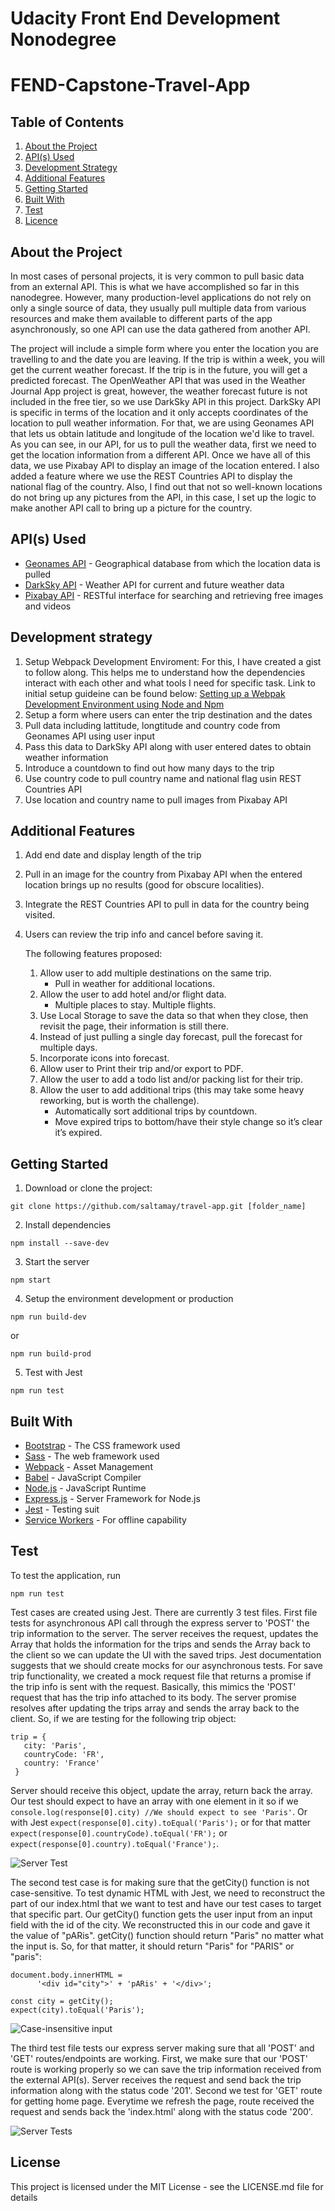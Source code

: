 # Udacity Front End Development Nonodegree 

# FEND-Capstone-Travel-App

## Table of Contents

1. [About the Project](#about-the-project)
2. [API(s) Used](#apis(s)-used)
3. [Development Strategy](#development-strategy)
4. [Additional Features](#additional-features)
5. [Getting Started](#getting-started) 
6. [Built With](#built-with)
7. [Test](#test)
8. [Licence](#licence)

## About the Project

In most cases of personal projects, it is very common to pull basic data from an external API. This is what we have accomplished so far in this nanodegree. However, many production-level applications do not rely on only a single source of data, they usually pull multiple data from various resources and make them available to different parts of the app asynchronously, so one API can use the data gathered from another API.

The project will include a simple form where you enter the location you are travelling to and the date you are leaving. If the trip is within a week, you will get the current weather forecast. If the trip is in the future, you will get a predicted forecast. The OpenWeather API that was used in the Weather Journal App project is great, however, the weather forecast future is not included in the free tier, so we use DarkSky API in this project. DarkSky API is specific in terms of the location and it only accepts coordinates of the location to pull weather information. For that, we are using Geonames API that lets us obtain latitude and longitude of the location we'd like to travel. As you can see, in our API, for us to pull the weather data, first we need to get the location information from a different API. Once we have all of this data, we use Pixabay API to display an image of the location entered. I also added a feature where we use the REST Countries API to display the national flag of the country. Also, I find out that not so well-known locations do not bring up any pictures from the API, in this case, I set up the logic to make another API call to bring up a picture for the country.

## API(s) Used

* [Geonames API](http://www.geonames.org/export/web-services.html) - Geographical database from which the location data is pulled
* [DarkSky API](https://darksky.net/dev) - Weather API for current and future weather data
* [Pixabay API](https://pixabay.com/api/docs/) - RESTful interface for searching and retrieving free images and videos

## Development strategy

1. Setup Webpack Development Enviroment: For this, I have created a gist to follow along. This helps me to understand how the     dependencies interact with each other and what tools I need for specific task. Link to initial setup guideine can be found below:
   [Setting up a Webpak Development Environment using Node and Npm](https://gist.github.com/saltamay/443ae5ee02027c01fd9aba7a61c1ab57)
2. Setup a form where users can enter the trip destination and the dates
3. Pull data including lattitude, longtitude and country code from Geonames API using user input
4. Pass this data to DarkSky API along with user entered dates to obtain weather information
5. Introduce a countdown to find out how many days to the trip
6. Use country code to pull country name and national flag usin REST Countries API
7. Use location and country name to pull images from Pixabay API

## Additional Features

1. Add end date and display length of the trip
2. Pull in an image for the country from Pixabay API when the entered location brings up no results (good for obscure localities).
3. Integrate the REST Countries API to pull in data for the country being visited.
4. Users can review the trip info and cancel before saving it.
  
   The following features proposed:
    1. Allow user to add multiple destinations on the same trip.
         - Pull in weather for additional locations.
    2. Allow the user to add hotel and/or flight data.
         - Multiple places to stay. Multiple flights.
    3. Use Local Storage to save the data so that when they close, then revisit the page, their information is still there.
    4. Instead of just pulling a single day forecast, pull the forecast for multiple days.
    5. Incorporate icons into forecast.
    6. Allow user to Print their trip and/or export to PDF.
    7. Allow the user to add a todo list and/or packing list for their trip.
    8. Allow the user to add additional trips (this may take some heavy reworking, but is worth the challenge).
         - Automatically sort additional trips by countdown.
         - Move expired trips to bottom/have their style change so it’s clear it’s expired.

## Getting Started

1. Download or clone the project:
```
git clone https://github.com/saltamay/travel-app.git [folder_name]
```
2. Install dependencies
```
npm install --save-dev
```
3. Start the server
```
npm start
```
4. Setup the environment development or production
```
npm run build-dev
```
or 
```
npm run build-prod
```
5. Test with Jest
```
npm run test
```

## Built With

* [Bootstrap](https://getbootstrap.com/) - The CSS framework used 
* [Sass](https://sass-lang.com/documentation) - The web framework used
* [Webpack](https://webpack.js.org/concepts/) - Asset Management
* [Babel](https://babeljs.io/) - JavaScript Compiler
* [Node.js](https://nodejs.org/en/) - JavaScript Runtime
* [Express.js](https://expressjs.com/) - Server Framework for Node.js
* [Jest](https://jestjs.io/) - Testing suit
* [Service Workers](https://developers.google.com/web/fundamentals/primers/service-workers) - For offline capability

## Test

To test the application, run
```
npm run test
```

Test cases are created using Jest. There are currently 3 test files. First file tests for asynchronous API call through the express server to 'POST' the trip information to the server. The server receives the request, updates the Array that holds the information for the trips and sends the Array back to the client so we can update the UI with the saved trips. Jest documentation suggests that we should create mocks for our asynchronous tests. For save trip functionality, we created a mock request file that returns a promise if the trip info is sent with the request. Basically, this mimics the 'POST' request that has the trip info attached to its body. The server promise resolves after updating the trips array and sends the array back to the client. So, if we are testing for the following trip object:
```
trip = {
   city: 'Paris',
   countryCode: 'FR',
   country: 'France'
 }
 ```
Server should receive this object, update the array, return back the array. Our test should expect to have an array with one element in it so if we 
```console.log(response[0].city) //We should expect to see 'Paris'```. 
Or with Jest 
```expect(response[0].city).toEqual('Paris');``` 
or for that matter 
```expect(response[0].countryCode).toEqual('FR');``` 
or ```expect(response[0].country).toEqual('France');```.

![Server Test](/docs/demo_testcase1.gif?raw=true)

The second test case is for making sure that the getCity() function is not case-sensitive. To test dynamic HTML with Jest, we need to reconstruct the part of our index.html that we want to test and have our test cases to target that specific part. Our getCity() function gets the user input from an input field with the id of the city. We reconstructed this in our code and gave it the value of "pARis". getCity() function should return "Paris" no matter what the input is. So, for that matter, it should return "Paris" for "PARIS" or "paris":
```
document.body.innerHTML =
      '<div id="city">' + 'pARis' + '</div>';

const city = getCity();
expect(city).toEqual('Paris');
```
![Case-insensitive input](/docs/demo_testcase2.gif?raw=true)

The third test file tests our express server making sure that all 'POST' and 'GET' routes/endpoints are working. First, we make sure that our 'POST' route is working properly so we can save the trip information received from the external API(s). Server receives the request and send back the trip information along with the status code '201'. Second we test for 'GET' route for getting home page. Everytime we refresh the page, route received the request and sends back the 'index.html' along with the status code '200'.

![Server Tests](/docs/demo_testcase3.gif?raw=true)

## License
This project is licensed under the MIT License - see the LICENSE.md file for details
